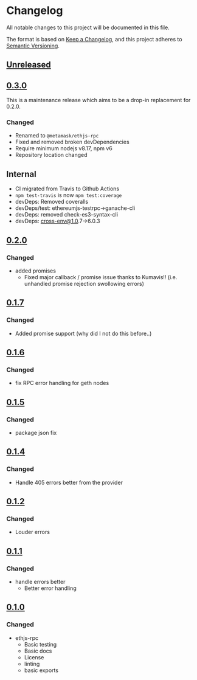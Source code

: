 # Changelog
All notable changes to this project will be documented in this file.

The format is based on [Keep a Changelog](https://keepachangelog.com/en/1.0.0/),
and this project adheres to [Semantic Versioning](https://semver.org/spec/v2.0.0.html).

## [Unreleased]

## [0.3.0]

This is a maintenance release which aims to be a drop-in replacement for 0.2.0.
### Changed
- Renamed to `@metamask/ethjs-rpc`
- Fixed and removed broken devDependencies
- Require minimum nodejs v8.17, npm v6
- Repository location changed
## Internal
- CI migrated from Travis to Github Actions
- `npm test-travis` is now `npm test:coverage`
- devDeps: Removed coveralls
- devDeps/test: ethereumjs-testrpc->ganache-cli
- devDeps: removed check-es3-syntax-cli
- devDeps: cross-env@1.0.7->6.0.3

## [0.2.0]
### Changed
- added promises
  - Fixed major callback / promise issue thanks to Kumavis!! (i.e. unhandled promise rejection swollowing errors)

## [0.1.7]
### Changed
- Added promise support (why did I not do this before..)

## [0.1.6]
### Changed
- fix RPC error handling for geth nodes

## [0.1.5]
### Changed
- package json fix

## [0.1.4]
### Changed
- Handle 405 errors better from the provider

## [0.1.2]
### Changed
- Louder errors

## [0.1.1]
### Changed
- handle errors better
  - Better error handling

## [0.1.0]
### Changed
- ethjs-rpc
  - Basic testing
  - Basic docs
  - License
  - linting
  - basic exports

[Unreleased]: https://github.com/MetaMask/ethjs-rpc/compare/v0.3.0...HEAD
[0.3.0]: https://github.com/MetaMask/ethjs-rpc/compare/v0.2.0...v0.3.0
[0.2.0]: https://github.com/MetaMask/ethjs-rpc/compare/v0.1.7...v0.2.0
[0.1.7]: https://github.com/MetaMask/ethjs-rpc/compare/v0.1.6...v0.1.7
[0.1.6]: https://github.com/MetaMask/ethjs-rpc/compare/v0.1.5...v0.1.6
[0.1.5]: https://github.com/MetaMask/ethjs-rpc/compare/v0.1.4...v0.1.5
[0.1.4]: https://github.com/MetaMask/ethjs-rpc/compare/v0.1.2...v0.1.4
[0.1.2]: https://github.com/MetaMask/ethjs-rpc/compare/v0.1.1...v0.1.2
[0.1.1]: https://github.com/MetaMask/ethjs-rpc/compare/v0.1.0...v0.1.1
[0.1.0]: https://github.com/MetaMask/ethjs-rpc/releases/tag/v0.1.0
